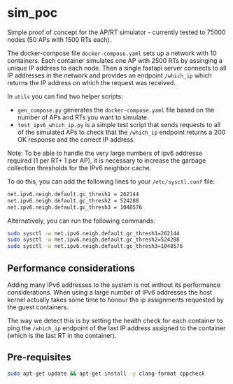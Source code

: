 # sim_poc

Simple proof of concept for the AP/RT simulator - currently tested to 75000 nodes (50 APs with 1500 RTs each).

The docker-compose file `docker-compose.yaml` sets up a network with 10 containers. Each container simulates one AP with
2500 RTs by assinging a unique IP address to each node. Then a single fastapi server connects to all IP addresses in the
network and provides an endpoint `/which_ip` which returns the IP address on which the request was received.

In `utils` you can find two helper scripts:

- `gen_compose.py` generates the `docker-compose.yaml` file based on the number of APs and RTs you want to simulate.
- `test_ipv6_which_ip.py` is a simple test script that sends requests to all of the simulated APs to check that the
  `/which_ip` endpoint returns a 200 OK response and the correct IP address.

Note: To be able to handle the very large numbers of ipv6 addresse required (1 per RT+ 1 per AP), it is necessary to
increase the garbage collection thresholds for the IPv6 neighbor cache.

To do this, you can add the following lines to your `/etc/sysctl.conf` file:

```bash
net.ipv6.neigh.default.gc_thresh1 = 262144
net.ipv6.neigh.default.gc_thresh2 = 524288
net.ipv6.neigh.default.gc_thresh3 = 1048576
```

Alternatively, you can run the following commands:

```bash
sudo sysctl -w net.ipv6.neigh.default.gc_thresh1=262144
sudo sysctl -w net.ipv6.neigh.default.gc_thresh2=524288
sudo sysctl -w net.ipv6.neigh.default.gc_thresh3=1048576
```

## Performance considerations

Adding many IPv6 addresses to the system is not without its performance considerations. When using a large number of
IPv6 addresses the host kernel actually takes some time to honour the ip assignments requested by the guest containers.

The way we detect this is by setting the health check for each container to ping the `/which_ip` endpoint of the last IP
address assigned to the container (which is the last RT in the container).

## Pre-requisites

```bash
sudo apt-get update && apt-get install -y clang-format cppcheck
```
